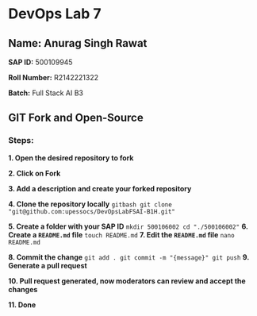 # DevOps Lab 7

## Name: Anurag Singh Rawat
**SAP ID:** 500109945

**Roll Number:** R2142221322

**Batch:** Full Stack AI B3

## GIT Fork and Open-Source

### Steps:

**1. Open the desired repository to fork**

**2. Click on Fork**

**3. Add a description and create your forked repository**

**4. Clone the repository locally**
    ```gitbash
    git clone "git@github.com:upessocs/DevOpsLabFSAI-B1H.git"
    ```

**5. Create a folder with your SAP ID**
    ```
    mkdir 500106002
    cd "./500106002"
    ```
**6. Create a `README.md` file**
    ```
    touch README.md
    ```
**7. Edit the `README.md` file**
    ```
    nano README.md
    ```

**8. Commit the change**
    ```
    git add .
    git commit -m "{message}"
    git push
    ```
**9. Generate a pull request**

**10. Pull request generated, now moderators can review and accept the changes**

**11. Done**